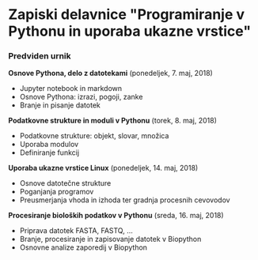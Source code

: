 # Zapiski delavnice "Programiranje v Pythonu in uporaba ukazne vrstice"

### Predviden urnik


**Osnove Pythona, delo z datotekami** (ponedeljek, 7. maj, 2018)

- Jupyter notebook in markdown
- Osnove Pythona: izrazi, pogoji, zanke
- Branje in pisanje datotek


**Podatkovne strukture in moduli v Pythonu** (torek, 8. maj, 2018)

- Podatkovne strukture: objekt, slovar, množica
- Uporaba modulov
- Definiranje funkcij


**Uporaba ukazne vrstice Linux** (ponedeljek, 14. maj, 2018)

- Osnove datotečne strukture
- Poganjanja programov
- Preusmerjanja vhoda in izhoda ter gradnja procesnih cevovodov


**Procesiranje bioloških podatkov v Pythonu** (sreda, 16. maj, 2018)

- Priprava datotek FASTA, FASTQ, …
- Branje, procesiranje in zapisovanje datotek v Biopython
- Osnovne analize zaporedij v Biopython